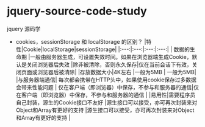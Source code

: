 # jquery-source-code-study
jquery 源码学



- cookies，sessionStorage 和 localStorage 的区别？
|特性|Cookie|localStorage|sessionStorage|
|:---:|:---:|:---:|:---:|
| 数据的生命期 |一般由服务器生成，可设置失效时间。如果在浏览器端生成Cookie，默认是关闭浏览器后失效 |除非被清除，否则永久保存|仅在当前会话下有效，关闭页面或浏览器后被清除|
|存放数据大小|4K左右 |一般为5MB | 一般为5MB|
|与服务器端通信| 每次都会携带在HTTP头中，如果使用cookie保存过多数据会带来性能问题 | 仅在客户端（即浏览器）中保存，不参与和服务器的通信|仅在客户端（即浏览器）中保存，不参与和服务器的通信 |
|易用性|需要程序员自己封装，源生的Cookie接口不友好 |源生接口可以接受，亦可再次封装来对Object和Array有更好的支持 |源生接口可以接受，亦可再次封装来对Object和Array有更好的支持 |
